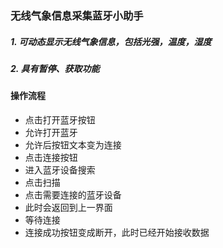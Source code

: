 ### 无线气象信息采集蓝牙小助手
##### 1. 可动态显示无线气象信息，包括光强，温度，湿度
##### 2. 具有暂停、获取功能
#### 操作流程
- 点击打开蓝牙按钮
- 允许打开蓝牙
- 允许后按钮文本变为连接
- 点击连接按钮
- 进入蓝牙设备搜索
- 点击扫描
- 点击需要连接的蓝牙设备
- 此时会返回到上一界面
- 等待连接
- 连接成功按钮变成断开，此时已经开始接收数据
